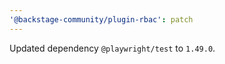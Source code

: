 ```yaml
---
'@backstage-community/plugin-rbac': patch
---
```


Updated dependency `@playwright/test` to `1.49.0`.
